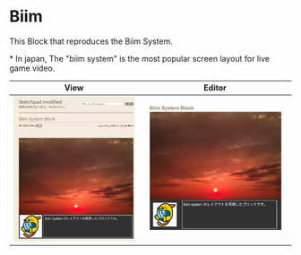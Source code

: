 # Biim

This Block that reproduces the Biim System.

\* In japan, The "biim system" is the most popular screen layout for live game video.

|View|Editor|
|:-:|:-:|
|![View Screen Shot](../../assets/images/biim%20-%20View.webp)|![Editor Screen Shot](../../assets/images/biim%20-%20Edit.webp)|
